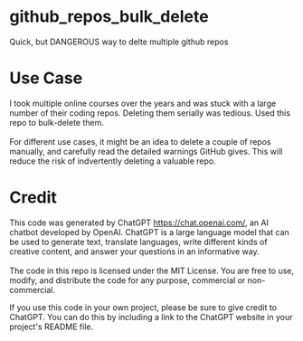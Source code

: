 # github_repos_bulk_delete
Quick, but DANGEROUS way to delte multiple github repos

# Use Case
I took multiple online courses over the years and was stuck with a large number of their coding repos.
Deleting them serially was tedious.
Used this repo to bulk-delete them.
<br><br>
For different use cases, it might be an idea to delete a couple of repos manually, and carefully read
the detailed warnings GitHub gives.  This will reduce the risk of indvertently deleting a valuable repo.

# Credit
This code was generated by ChatGPT <https://chat.openai.com/>, an AI chatbot developed by OpenAI. 
ChatGPT is a large language model that can be used to generate text, translate languages, write 
different kinds of creative content, and answer your questions in an informative way.
<br><br>
The code in this repo is licensed under the MIT License. You are free to use, modify, and distribute
the code for any purpose, commercial or non-commercial.

If you use this code in your own project, please be sure to give credit to ChatGPT. You can do this
by including a link to the ChatGPT website in your project's README file.
